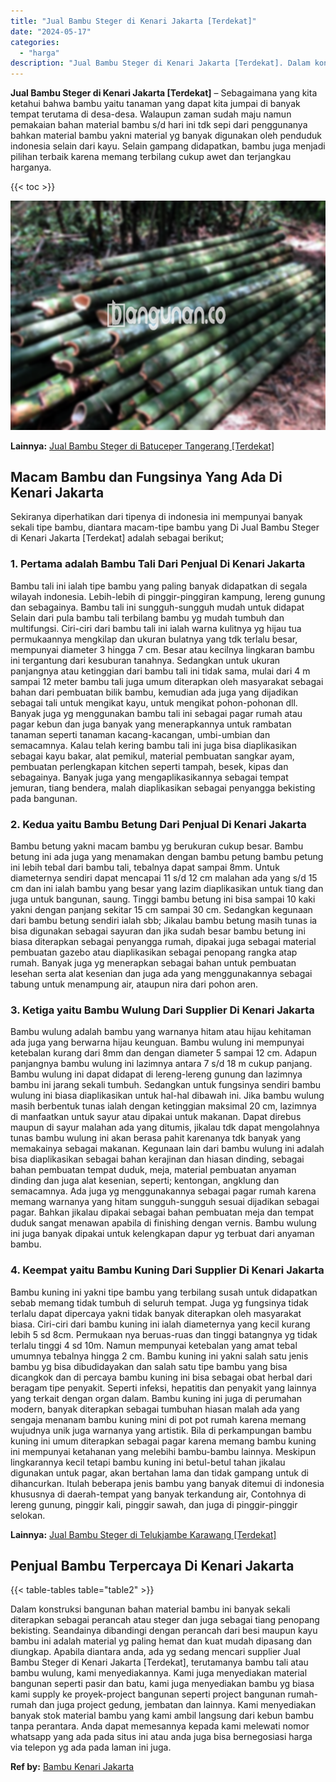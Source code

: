 ```yaml
---
title: "Jual Bambu Steger di Kenari Jakarta [Terdekat]"
date: "2024-05-17"
categories: 
  - "harga"
description: "Jual Bambu Steger di Kenari Jakarta [Terdekat]. Dalam konstruksi bangunan bahan material bambu ini banyak sekali diterapkan sebagai perancah atau steger dan..."
---
```


**Jual Bambu Steger di Kenari Jakarta \[Terdekat\]** – Sebagaimana yang kita ketahui bahwa bambu yaitu tanaman yang dapat kita jumpai di banyak tempat terutama di desa-desa. Walaupun zaman sudah maju namun pemakaian bahan material bambu s/d hari ini tdk sepi dari penggunanya bahkan material bambu yakni material yg banyak digunakan oleh penduduk indonesia selain dari kayu. Selain gampang didapatkan, bambu juga menjadi pilihan terbaik karena memang terbilang cukup awet dan terjangkau harganya.

{{< toc >}}

![Jual Bambu Steger di Kenari Jakarta [Terdekat]](/images/jual-bambu-tali-39.png)

**Lainnya:** [Jual Bambu Steger di Batuceper Tangerang \[Terdekat\]](https://bambu.bangunan.co/jual-bambu-steger-di-batuceper-tangerang-terdekat/)

## Macam Bambu dan Fungsinya Yang Ada Di Kenari Jakarta

Sekiranya diperhatikan dari tipenya di indonesia ini mempunyai banyak sekali tipe bambu, diantara macam-tipe bambu yang Di Jual Bambu Steger di Kenari Jakarta \[Terdekat\] adalah sebagai berikut;

### 1\. Pertama adalah Bambu Tali Dari Penjual Di Kenari Jakarta

Bambu tali ini ialah tipe bambu yang paling banyak didapatkan di segala wilayah indonesia. Lebih-lebih di pinggir-pinggiran kampung, lereng gunung dan sebagainya. Bambu tali ini sungguh-sungguh mudah untuk didapat Selain dari pula bambu tali terbilang bambu yg mudah tumbuh dan multifungsi. Ciri-ciri dari bambu tali ini ialah warna kulitnya yg hijau tua permukaannya mengkilap dan ukuran bulatnya yang tdk terlalu besar, mempunyai diameter 3 hingga 7 cm. Besar atau kecilnya lingkaran bambu ini tergantung dari kesuburan tanahnya. Sedangkan untuk ukuran panjangnya atau ketinggian dari bambu tali ini tidak sama, mulai dari 4 m sampai 12 meter bambu tali juga umum diterapkan oleh masyarakat sebagai bahan dari pembuatan bilik bambu, kemudian ada juga yang dijadikan sebagai tali untuk mengikat kayu, untuk mengikat pohon-pohonan dll. Banyak juga yg menggunakan bambu tali ini sebagai pagar rumah atau pagar kebun dan juga banyak yang menerapkannya untuk rambatan tanaman seperti tanaman kacang-kacangan, umbi-umbian dan semacamnya. Kalau telah kering bambu tali ini juga bisa diaplikasikan sebagai kayu bakar, alat pemikul, material pembuatan sangkar ayam, pembuatan perlengkapan kitchen seperti tampah, besek, kipas dan sebagainya. Banyak juga yang mengaplikasikannya sebagai tempat jemuran, tiang bendera, malah diaplikasikan sebagai penyangga bekisting pada bangunan.

### 2\. Kedua yaitu Bambu Betung Dari Penjual Di Kenari Jakarta

Bambu betung yakni macam bambu yg berukuran cukup besar. Bambu betung ini ada juga yang menamakan dengan bambu petung bambu petung ini lebih tebal dari bambu tali, tebalnya dapat sampai 8mm. Untuk diameternya sendiri dapat mencapai 11 s/d 12 cm malahan ada yang s/d 15 cm dan ini ialah bambu yang besar yang lazim diaplikasikan untuk tiang dan juga untuk bangunan, saung. Tinggi bambu betung ini bisa sampai 10 kaki yakni dengan panjang sekitar 15 cm sampai 30 cm. Sedangkan kegunaan dari bambu betung sendiri ialah sbb; Jikalau bambu betung masih tunas ia bisa digunakan sebagai sayuran dan jika sudah besar bambu betung ini biasa diterapkan sebagai penyangga rumah, dipakai juga sebagai material pembuatan gazebo atau diaplikasikan sebagai penopang rangka atap rumah. Banyak juga yg menerapkan sebagai bahan untuk pembuatan lesehan serta alat kesenian dan juga ada yang menggunakannya sebagai tabung untuk menampung air, ataupun nira dari pohon aren.

### 3\. Ketiga yaitu Bambu Wulung Dari Supplier Di Kenari Jakarta

Bambu wulung adalah bambu yang warnanya hitam atau hijau kehitaman ada juga yang berwarna hijau keunguan. Bambu wulung ini mempunyai ketebalan kurang dari 8mm dan dengan diameter 5 sampai 12 cm. Adapun panjangnya bambu wulung ini lazimnya antara 7 s/d 18 m cukup panjang. Bambu wulung ini dapat didapat di lereng-lereng gunung dan lazimnya bambu ini jarang sekali tumbuh. Sedangkan untuk fungsinya sendiri bambu wulung ini biasa diaplikasikan untuk hal-hal dibawah ini. Jika bambu wulung masih berbentuk tunas ialah dengan ketinggian maksimal 20 cm, lazimnya di manfaatkan untuk sayur atau dipakai untuk makanan. Dapat direbus maupun di sayur malahan ada yang ditumis, jikalau tdk dapat mengolahnya tunas bambu wulung ini akan berasa pahit karenanya tdk banyak yang memakainya sebagai makanan. Kegunaan lain dari bambu wulung ini adalah bisa diaplikasikan sebagai bahan kerajinan dan hiasan dinding, sebagai bahan pembuatan tempat duduk, meja, material pembuatan anyaman dinding dan juga alat kesenian, seperti; kentongan, angklung dan semacamnya. Ada juga yg menggunakannya sebagai pagar rumah karena memang warnanya yang hitam sungguh-sungguh sesuai dijadikan sebagai pagar. Bahkan jikalau dipakai sebagai bahan pembuatan meja dan tempat duduk sangat menawan apabila di finishing dengan vernis. Bambu wulung ini juga banyak dipakai untuk kelengkapan dapur yg terbuat dari anyaman bambu.

### 4\. Keempat yaitu Bambu Kuning Dari Supplier Di Kenari Jakarta

Bambu kuning ini yakni tipe bambu yang terbilang susah untuk didapatkan sebab memang tidak tumbuh di seluruh tempat. Juga yg fungsinya tidak terlalu dapat dipercaya yakni tidak banyak diterapkan oleh masyarakat biasa. Ciri-ciri dari bambu kuning ini ialah diameternya yang kecil kurang lebih 5 sd 8cm. Permukaan nya beruas-ruas dan tinggi batangnya yg tidak terlalu tinggi 4 sd 10m. Namun mempunyai ketebalan yang amat tebal umumnya tebalnya hingga 2 cm. Bambu kuning ini yakni salah satu jenis bambu yg bisa dibudidayakan dan salah satu tipe bambu yang bisa dicangkok dan di percaya bambu kuning ini bisa sebagai obat herbal dari beragam tipe penyakit. Seperti infeksi, hepatitis dan penyakit yang lainnya yang terkait dengan organ dalam. Bambu kuning ini juga di perumahan modern, banyak diterapkan sebagai tumbuhan hiasan malah ada yang sengaja menanam bambu kuning mini di pot pot rumah karena memang wujudnya unik juga warnanya yang artistik. Bila di perkampungan bambu kuning ini umum diterapkan sebagai pagar karena memang bambu kuning ini mempunyai ketahanan yang melebihi bambu-bambu lainnya. Meskipun lingkarannya kecil tetapi bambu kuning ini betul-betul tahan jikalau digunakan untuk pagar, akan bertahan lama dan tidak gampang untuk di dihancurkan. Itulah beberapa jenis bambu yang banyak ditemui di indonesia khususnya di daerah-tempat yang banyak terkandung air, Contohnya di lereng gunung, pinggir kali, pinggir sawah, dan juga di pinggir-pinggir selokan.

**Lainnya:** [Jual Bambu Steger di Telukjambe Karawang \[Terdekat\]](https://bambu.bangunan.co/jual-bambu-steger-di-telukjambe-karawang-terdekat/)

## Penjual Bambu Terpercaya Di Kenari Jakarta

{{< table-tables table="table2" >}}

Dalam konstruksi bangunan bahan material bambu ini banyak sekali diterapkan sebagai perancah atau steger dan juga sebagai tiang penopang bekisting. Seandainya dibandingi dengan perancah dari besi maupun kayu bambu ini adalah material yg paling hemat dan kuat mudah dipasang dan diungkap. Apabila diantara anda, ada yg sedang mencari supplier Jual Bambu Steger di Kenari Jakarta \[Terdekat\], terutamanya bambu tali atau bambu wulung, kami menyediakannya. Kami juga menyediakan material bangunan seperti pasir dan batu, kami juga menyediakan bambu yg biasa kami supply ke proyek-project bangunan seperti project bangunan rumah-rumah dan juga project gedung, jembatan dan lainnya. Kami menyediakan banyak stok material bambu yang kami ambil langsung dari kebun bambu tanpa perantara. Anda dapat memesannya kepada kami melewati nomor whatsapp yang ada pada situs ini atau anda juga bisa bernegosiasi harga via telepon yg ada pada laman ini juga.

**Ref by:** [Bambu Kenari Jakarta](https://id.wikipedia.org/wiki/Bambu)
